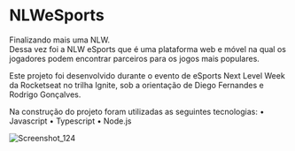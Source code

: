 # NLWeSports
Finalizando mais uma NLW. <br>
Dessa vez foi a NLW eSports que é uma plataforma web e móvel na qual os jogadores podem encontrar parceiros para os jogos mais populares.  <br>

Este projeto foi desenvolvido durante o evento de eSports Next Level Week da Rocketseat no trilha Ignite, sob a orientação de Diego Fernandes e Rodrigo Gonçalves.  <br>


Na construção do projeto foram utilizadas as seguintes tecnologias: • Javascript • Typescript • Node.js


![Screenshot_124](https://user-images.githubusercontent.com/65515537/192272528-10b697a0-840d-406f-b7ed-7870a775d4a3.png)
